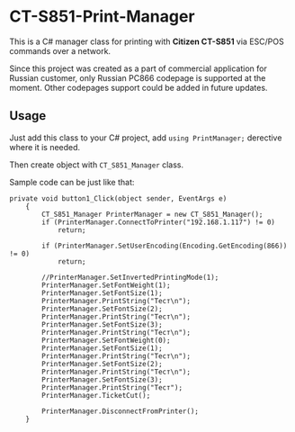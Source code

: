 # CT-S851-Print-Manager

This is a C# manager class for printing with **Citizen CT-S851** via ESC/POS commands over a network.

Since this project was created as a part of commercial application for Russian customer, only Russian PC866 codepage is supported at the moment. Other codepages support could be added in future updates.

## Usage

Just add this class to your C# project, add `using PrintManager;` derective where it is needed.

Then create object with `CT_S851_Manager` class.

Sample code can be just like that:

	private void button1_Click(object sender, EventArgs e)
		{
	        CT_S851_Manager PrinterManager = new CT_S851_Manager();
		    if (PrinterManager.ConnectToPrinter("192.168.1.117") != 0)
		        return;

		    if (PrinterManager.SetUserEncoding(Encoding.GetEncoding(866)) != 0)
		        return;

		    //PrinterManager.SetInvertedPrintingMode(1);
		    PrinterManager.SetFontWeight(1);
		    PrinterManager.SetFontSize(1);
		    PrinterManager.PrintString("Тест\n");
		    PrinterManager.SetFontSize(2);
		    PrinterManager.PrintString("Тест\n");
		    PrinterManager.SetFontSize(3);
		    PrinterManager.PrintString("Тест\n");
		    PrinterManager.SetFontWeight(0);
		    PrinterManager.SetFontSize(1);
		    PrinterManager.PrintString("Тест\n");
		    PrinterManager.SetFontSize(2);
		    PrinterManager.PrintString("Тест\n");
		    PrinterManager.SetFontSize(3);
		    PrinterManager.PrintString("Тест");
		    PrinterManager.TicketCut();

		    PrinterManager.DisconnectFromPrinter();
		}